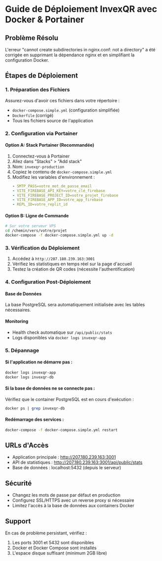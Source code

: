# Guide de Déploiement InvexQR avec Docker & Portainer

## Problème Résolu
L'erreur "cannot create subdirectories in nginx.conf: not a directory" a été corrigée en supprimant la dépendance nginx et en simplifiant la configuration Docker.

## Étapes de Déploiement

### 1. Préparation des Fichiers
Assurez-vous d'avoir ces fichiers dans votre répertoire :
- `docker-compose.simple.yml` (configuration simplifiée)
- `Dockerfile` (corrigé)
- Tous les fichiers source de l'application

### 2. Configuration via Portainer

#### Option A: Stack Portainer (Recommandée)
1. Connectez-vous à Portainer
2. Allez dans "Stacks" > "Add stack"
3. Nom: `invexqr-production`
4. Copiez le contenu de `docker-compose.simple.yml`
5. Modifiez les variables d'environnement :
   ```yaml
   - SMTP_PASS=votre_mot_de_passe_email
   - VITE_FIREBASE_API_KEY=votre_clé_firebase
   - VITE_FIREBASE_PROJECT_ID=votre_projet_firebase
   - VITE_FIREBASE_APP_ID=votre_app_firebase
   - REPL_ID=votre_replit_id
   ```

#### Option B: Ligne de Commande
```bash
# Sur votre serveur VPS
cd /chemin/vers/votre/projet
docker-compose -f docker-compose.simple.yml up -d
```

### 3. Vérification du Déploiement
1. Accédez à `http://207.180.239.163:3001`
2. Vérifiez les statistiques en temps réel sur la page d'accueil
3. Testez la création de QR codes (nécessite l'authentification)

### 4. Configuration Post-Déploiement

#### Base de Données
La base PostgreSQL sera automatiquement initialisée avec les tables nécessaires.

#### Monitoring
- Health check automatique sur `/api/public/stats`
- Logs disponibles via `docker logs invexqr-app`

### 5. Dépannage

#### Si l'application ne démarre pas :
```bash
docker logs invexqr-app
docker logs invexqr-db
```

#### Si la base de données ne se connecte pas :
Vérifiez que le container PostgreSQL est en cours d'exécution :
```bash
docker ps | grep invexqr-db
```

#### Redémarrage des services :
```bash
docker-compose -f docker-compose.simple.yml restart
```

## URLs d'Accès
- Application principale : http://207.180.239.163:3001
- API de statistiques : http://207.180.239.163:3001/api/public/stats
- Base de données : localhost:5432 (depuis le serveur)

## Sécurité
- Changez les mots de passe par défaut en production
- Configurez SSL/HTTPS avec un reverse proxy si nécessaire
- Limitez l'accès à la base de données aux containers Docker

## Support
En cas de problème persistant, vérifiez :
1. Les ports 3001 et 5432 sont disponibles
2. Docker et Docker Compose sont installés
3. L'espace disque suffisant (minimum 2GB libre)
